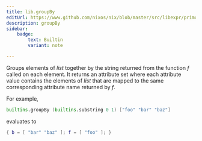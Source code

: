```yaml
---
title: lib.groupBy
editUrl: https://www.github.com/nixos/nix/blob/master/src/libexpr/primops.cc
description: groupBy
sidebar:
    badge: 
        text: Builtin
        variant: note

---
```


Groups elements of *list* together by the string returned from the
function *f* called on each element. It returns an attribute set
where each attribute value contains the elements of *list* that are
mapped to the same corresponding attribute name returned by *f*.

For example,

```nix
builtins.groupBy (builtins.substring 0 1) ["foo" "bar" "baz"]
```

evaluates to

```nix
{ b = [ "bar" "baz" ]; f = [ "foo" ]; }
```
